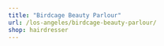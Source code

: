 ```yaml
---
title: "Birdcage Beauty Parlour"
url: /los-angeles/birdcage-beauty-parlour/
shop: hairdresser
---
```

